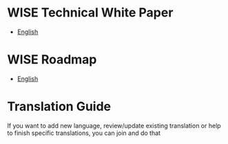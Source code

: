 # WISE Technical White Paper

- [English](TechnicalWhitePaper.md)

# WISE Roadmap

- [English](Roadmap.md)

# Translation Guide

If you want to add new language, review/update existing translation or help to finish specific translations, you can join and do that 
